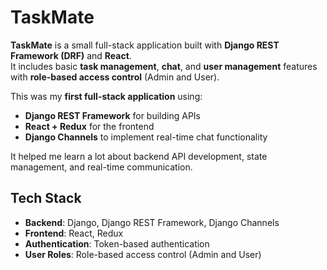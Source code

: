 # TaskMate

**TaskMate** is a small full-stack application built with **Django REST Framework (DRF)** and **React**.  
It includes basic **task management**, **chat**, and **user management** features with **role-based access control** (Admin and User).

This was my **first full-stack application** using:

- **Django REST Framework** for building APIs
- **React + Redux** for the frontend
- **Django Channels** to implement real-time chat functionality

It helped me learn a lot about backend API development, state management, and real-time communication.

## Tech Stack

- **Backend**: Django, Django REST Framework, Django Channels  
- **Frontend**: React, Redux  
- **Authentication**: Token-based authentication  
- **User Roles**: Role-based access control (Admin and User)